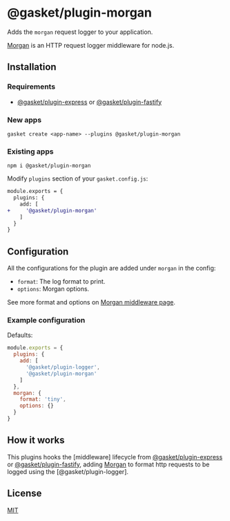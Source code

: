 # @gasket/plugin-morgan

Adds the `morgan` request logger to your application.

[Morgan] is an HTTP request logger middleware for node.js.

## Installation

### Requirements

- [@gasket/plugin-express] or [@gasket/plugin-fastify]

### New apps

```
gasket create <app-name> --plugins @gasket/plugin-morgan
```

### Existing apps

```
npm i @gasket/plugin-morgan
```

Modify `plugins` section of your `gasket.config.js`:

```diff
module.exports = {
  plugins: {
    add: [
+     '@gasket/plugin-morgan'
    ]
  }
}
```

## Configuration

All the configurations for the plugin are added under `morgan` in the config:

- `format`: The log format to print.
- `options`: Morgan options.

See more format and options on [Morgan middleware page][Morgan].

### Example configuration

Defaults:

```js
module.exports = {
  plugins: {
    add: [
      '@gasket/plugin-logger',
      '@gasket/plugin-morgan'
    ]
  },
  morgan: {
    format: 'tiny',
    options: {}
  }
}
```

## How it works

This plugins hooks the [middleware] lifecycle from [@gasket/plugin-express] or [@gasket/plugin-fastify],
adding [Morgan] to format http requests to be logged using the [@gasket/plugin-logger].

## License

[MIT](./LICENSE.md)

<!-- LINKS -->

[Morgan]: http://expressjs.com/en/resources/middleware/morgan.html
[@gasket/plugin-express]: /packages/gasket-plugin-express/README.md
[@gasket/plugin-fastify]: /packages/gasket-plugin-fastify/README.md

